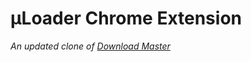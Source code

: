 # μLoader Chrome Extension

*An updated clone of [Download Master](http://monadownloadmaster.blogspot.ca/)*